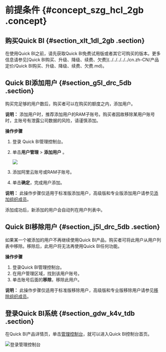 # 前提条件 {#concept_szg_hcl_2gb .concept}

## 购买Quick BI {#section_xlt_1dl_2gb .section}

在使用Quick BI之前，请先获取Quick BI免费试用版或者其它可购买的版本。更多信息请参见[Quick BI购买、升级、降级、续费、欠费](../../../../../cn.zh-CN/产品定价/Quick BI购买、升级、降级、续费、欠费.md)。

## Quick BI添加用户 {#section_g5l_drc_5db .section}

购买完足够的用户数后，购买者可以在购买的额度之内，添加用户。

**说明：** 添加用户时，推荐添加用户的RAM子账号。购买者因故移除某用户账号时，主账号有泄露公司数据的风险，请谨慎添加。

**操作步骤**

1.  登录 Quick BI管理控制台。
2.  单击**用户管理** \> **添加用户** 。

    ![](http://static-aliyun-doc.oss-cn-hangzhou.aliyuncs.com/assets/img/80862/155324388041188_zh-CN.png)

3.  添加阿里云账号或RAM子账号。
4.  单击**确定**，完成用户添加。

**说明：** 此操作步骤仅适用于标准版添加用户，高级版和专业版添加用户请参见[添加组织成员](../../../../../cn.zh-CN/用户指南/组织及工作空间管理/组织管理/添加、查询、编辑、移除组织成员.md#section_uvm_grl_ngb)。

添加成功后，新添加的用户会自动列在用户列表中。

## Quick BI移除用户 {#section_j5l_drc_5db .section}

如果某一个被添加的用户不再继续使用Quick BI产品，购买者可将此用户从用户列表中移除。移除后，此用户将无法再使用Quick BI任何功能。

**操作步骤**

1.  登录Quick BI管理控制台。
2.  在用户管理区域，找到该用户账号。
3.  单击账号后面的**移除**，移除此用户。

**说明：** 此操作步骤仅适用于标准版移除用户，高级版和专业版移除用户请参见[移除组织成员](../../../../../cn.zh-CN/用户指南/组织及工作空间管理/组织管理/添加、查询、编辑、移除组织成员.md#section_tyl_hqq_ngb)。

## 登录Quick BI系统 {#section_gdw_k4v_tdb .section}

在Quick BI产品详情页，单击[管理控制台](https://data.aliyun.com/product/bi?spm=5176.8142029.dataTechnology.11.41416d3eTJ22ri)，就可以进入Quick BI控制台首页。

![登录管理控制台](http://static-aliyun-doc.oss-cn-hangzhou.aliyuncs.com/assets/img/9062/1553243880988_zh-CN.png)

